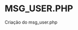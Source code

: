 # MSG_USER.PHP
Criação do msg_user.php

<?php
if(isset($_GET['msg'])){
?>
<br>
<p id="menssagem"><?=$_GET['msg']?></p>
<?php
}
?>
